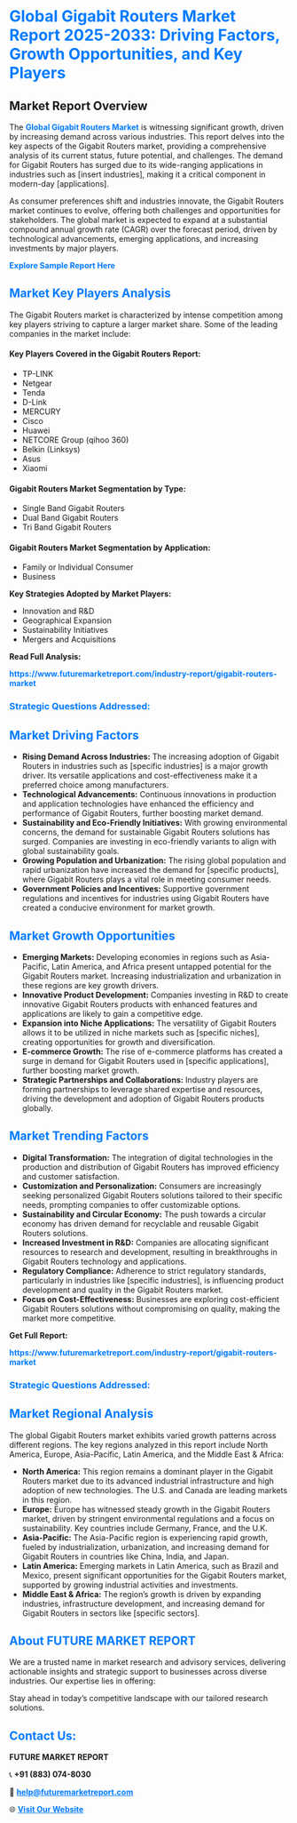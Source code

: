 <h1 style="color: #007BFF;">Global Gigabit Routers Market Report 2025-2033: Driving Factors, Growth Opportunities, and Key Players</h1>

<section id="overview">
<h2>Market Report Overview</h2>
<p>The <a href="https://www.futuremarketreport.com/industry-report/gigabit-routers-market" style="color: #007BFF; text-decoration: none;"><strong>Global Gigabit Routers Market</strong></a> is witnessing significant growth, driven by increasing demand across various industries. This report delves into the key aspects of the Gigabit Routers market, providing a comprehensive analysis of its current status, future potential, and challenges. The demand for Gigabit Routers has surged due to its wide-ranging applications in industries such as [insert industries], making it a critical component in modern-day [applications].</p>
<p>As consumer preferences shift and industries innovate, the Gigabit Routers market continues to evolve, offering both challenges and opportunities for stakeholders. The global market is expected to expand at a substantial compound annual growth rate (CAGR) over the forecast period, driven by technological advancements, emerging applications, and increasing investments by major players.</p>
</section>

<section id="overview">
<p><a href="https://www.futuremarketreport.com/request-sample/reportId=76409" style="color: #007BFF; text-decoration: none;"><strong>Explore Sample Report Here</strong></a></p>
</section>

<section id="key-players">
<h2 style="color: #007BFF;">Market Key Players Analysis</h2>
<p>The Gigabit Routers market is characterized by intense competition among key players striving to capture a larger market share. Some of the leading companies in the market include:</p>
<h4>Key Players Covered in the Gigabit Routers Report:</h4>
<ul><li>TP-LINK</li><li>Netgear</li><li>Tenda</li><li>D-Link</li><li>MERCURY</li><li>Cisco</li><li>Huawei</li><li>NETCORE Group (qihoo 360)</li><li>Belkin (Linksys)</li><li>Asus</li><li>Xiaomi</li></ul>
<h4>Gigabit Routers Market Segmentation by Type:</h4>
<ul><li>Single Band Gigabit Routers</li><li>Dual Band Gigabit Routers</li><li>Tri Band Gigabit Routers</li></ul>

<h4>Gigabit Routers Market Segmentation by Application:</h4>
<ul><li>Family or Individual Consumer</li><li>Business</li></ul>
<p><strong>Key Strategies Adopted by Market Players:</strong></p>
<ul>
<li>Innovation and R&D</li>
<li>Geographical Expansion</li>
<li>Sustainability Initiatives</li>
<li>Mergers and Acquisitions</li>
</ul>
</section>

<section>
<p><strong>Read Full Analysis: </strong></p><a href="https://www.futuremarketreport.com/industry-report/gigabit-routers-market" style="color: #007BFF; text-decoration: none;"><strong>https://www.futuremarketreport.com/industry-report/gigabit-routers-market</strong></a>
<h3 style="color: #007BFF;">Strategic Questions Addressed:</h3>
</section>

<section id="driving-factors">
<h2 style="color: #007BFF;">Market Driving Factors</h2>
<ul>
<li><strong>Rising Demand Across Industries:</strong> The increasing adoption of Gigabit Routers in industries such as [specific industries] is a major growth driver. Its versatile applications and cost-effectiveness make it a preferred choice among manufacturers.</li>
<li><strong>Technological Advancements:</strong> Continuous innovations in production and application technologies have enhanced the efficiency and performance of Gigabit Routers, further boosting market demand.</li>
<li><strong>Sustainability and Eco-Friendly Initiatives:</strong> With growing environmental concerns, the demand for sustainable Gigabit Routers solutions has surged. Companies are investing in eco-friendly variants to align with global sustainability goals.</li>
<li><strong>Growing Population and Urbanization:</strong> The rising global population and rapid urbanization have increased the demand for [specific products], where Gigabit Routers plays a vital role in meeting consumer needs.</li>
<li><strong>Government Policies and Incentives:</strong> Supportive government regulations and incentives for industries using Gigabit Routers have created a conducive environment for market growth.</li>
</ul>
</section>

<section id="growth-opportunities">
<h2 style="color: #007BFF;">Market Growth Opportunities</h2>
<ul>
<li><strong>Emerging Markets:</strong> Developing economies in regions such as Asia-Pacific, Latin America, and Africa present untapped potential for the Gigabit Routers market. Increasing industrialization and urbanization in these regions are key growth drivers.</li>
<li><strong>Innovative Product Development:</strong> Companies investing in R&D to create innovative Gigabit Routers products with enhanced features and applications are likely to gain a competitive edge.</li>
<li><strong>Expansion into Niche Applications:</strong> The versatility of Gigabit Routers allows it to be utilized in niche markets such as [specific niches], creating opportunities for growth and diversification.</li>
<li><strong>E-commerce Growth:</strong> The rise of e-commerce platforms has created a surge in demand for Gigabit Routers used in [specific applications], further boosting market growth.</li>
<li><strong>Strategic Partnerships and Collaborations:</strong> Industry players are forming partnerships to leverage shared expertise and resources, driving the development and adoption of Gigabit Routers products globally.</li>
</ul>
</section>

<section id="trending-factors">
<h2 style="color: #007BFF;">Market Trending Factors</h2>
<ul>
<li><strong>Digital Transformation:</strong> The integration of digital technologies in the production and distribution of Gigabit Routers has improved efficiency and customer satisfaction.</li>
<li><strong>Customization and Personalization:</strong> Consumers are increasingly seeking personalized Gigabit Routers solutions tailored to their specific needs, prompting companies to offer customizable options.</li>
<li><strong>Sustainability and Circular Economy:</strong> The push towards a circular economy has driven demand for recyclable and reusable Gigabit Routers solutions.</li>
<li><strong>Increased Investment in R&D:</strong> Companies are allocating significant resources to research and development, resulting in breakthroughs in Gigabit Routers technology and applications.</li>
<li><strong>Regulatory Compliance:</strong> Adherence to strict regulatory standards, particularly in industries like [specific industries], is influencing product development and quality in the Gigabit Routers market.</li>
<li><strong>Focus on Cost-Effectiveness:</strong> Businesses are exploring cost-efficient Gigabit Routers solutions without compromising on quality, making the market more competitive.</li>
</ul>
</section>

<section>
<p><strong>Get Full Report: </strong></p><a href="https://www.futuremarketreport.com/industry-report/gigabit-routers-market" style="color: #007BFF; text-decoration: none;"><strong>https://www.futuremarketreport.com/industry-report/gigabit-routers-market</strong></a>
<h3 style="color: #007BFF;">Strategic Questions Addressed:</h3>
</section>


<section id="regional-analysis">
<h2 style="color: #007BFF;">Market Regional Analysis</h2>
<p>The global Gigabit Routers market exhibits varied growth patterns across different regions. The key regions analyzed in this report include North America, Europe, Asia-Pacific, Latin America, and the Middle East & Africa:</p>
<ul>
<li><strong>North America:</strong> This region remains a dominant player in the Gigabit Routers market due to its advanced industrial infrastructure and high adoption of new technologies. The U.S. and Canada are leading markets in this region.</li>
<li><strong>Europe:</strong> Europe has witnessed steady growth in the Gigabit Routers market, driven by stringent environmental regulations and a focus on sustainability. Key countries include Germany, France, and the U.K.</li>
<li><strong>Asia-Pacific:</strong> The Asia-Pacific region is experiencing rapid growth, fueled by industrialization, urbanization, and increasing demand for Gigabit Routers in countries like China, India, and Japan.</li>
<li><strong>Latin America:</strong> Emerging markets in Latin America, such as Brazil and Mexico, present significant opportunities for the Gigabit Routers market, supported by growing industrial activities and investments.</li>
<li><strong>Middle East & Africa:</strong> The region’s growth is driven by expanding industries, infrastructure development, and increasing demand for Gigabit Routers in sectors like [specific sectors].</li>
</ul>
</section>

<footer>
<h2 style="color: #007BFF;">About FUTURE MARKET REPORT</h2>
<p>We are a trusted name in market research and advisory services, delivering actionable insights and strategic support to businesses across diverse industries. Our expertise lies in offering:</p>

<p>Stay ahead in today’s competitive landscape with our tailored research solutions.</p>

<h2 style="color: #007BFF;">Contact Us:</h2>
<p><strong>FUTURE MARKET REPORT</strong></p>
<p>📞 <strong>+91 (883) 074-8030</strong></p>
<p>📧 <strong><a href="mailto:help@futuremarketreport.com" style="color: #007BFF;">help@futuremarketreport.com</a></strong></p>
<p>🌐 <strong><a href="https://www.futuremarketreport.com/" style="color: #007BFF;">Visit Our Website</a></strong></p>
</footer>